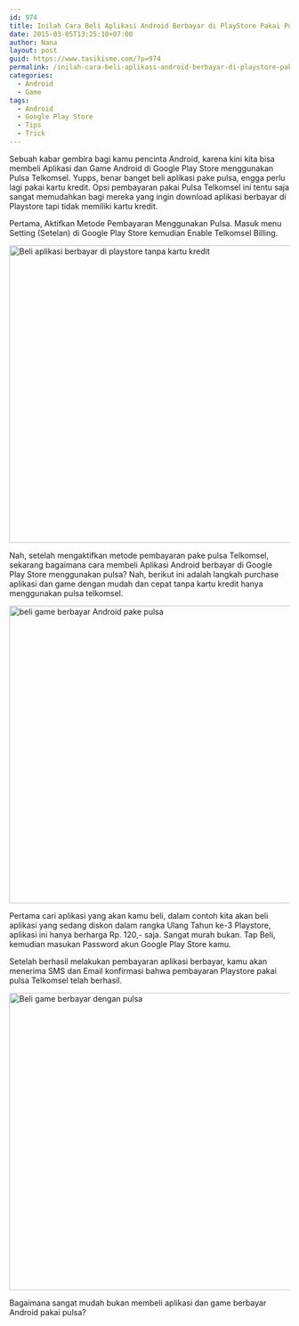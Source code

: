 ```yaml
---
id: 974
title: Inilah Cara Beli Aplikasi Android Berbayar di PlayStore Pakai Pulsa Telkomsel
date: 2015-03-05T13:25:10+07:00
author: Nana
layout: post
guid: https://www.tasikisme.com/?p=974
permalink: /inilah-cara-beli-aplikasi-android-berbayar-di-playstore-pakai-pulsa-telkomsel/
categories:
  - Android
  - Game
tags:
  - Android
  - Google Play Store
  - Tips
  - Trick
---
```

Sebuah kabar gembira bagi kamu pencinta Android, karena kini kita bisa membeli Aplikasi dan Game Android di Google Play Store menggunakan Pulsa Telkomsel. Yupps, benar banget beli aplikasi pake pulsa, engga perlu lagi pakai kartu kredit. Opsi pembayaran pakai Pulsa Telkomsel ini tentu saja sangat memudahkan bagi mereka yang ingin download aplikasi berbayar di Playstore tapi tidak memiliki kartu kredit.

Pertama, Aktifkan Metode Pembayaran Menggunakan Pulsa. Masuk menu Setting (Setelan) di Google Play Store kemudian Enable Telkomsel Billing.

<img loading="lazy"  src="https://3.bp.blogspot.com/-_wOrENlTGOA/VPhXU9kP4QI/AAAAAAAAEnI/A3NSbsCL3xY/s1600/cara-beli-aplikasi-android-berbayar-pake-pulsa-0.png" alt="Beli aplikasi berbayar di playstore tanpa kartu kredit" width="610" height="534" /> 

Nah, setelah mengaktifkan metode pembayaran pake pulsa Telkomsel, sekarang bagaimana cara membeli Aplikasi Android berbayar di Google Play Store menggunakan pulsa? Nah, berikut ini adalah langkah purchase aplikasi dan game dengan mudah dan cepat tanpa kartu kredit hanya menggunakan pulsa telkomsel.

<img loading="lazy"  src="https://2.bp.blogspot.com/-DfCSfX2J5lY/VPhXVbG-pBI/AAAAAAAAEnQ/OqynTFOCjQs/s1600/cara-beli-aplikasi-android-berbayar-pake-pulsa-1.png" alt="beli game berbayar Android pake pulsa" width="610" height="534" /> 

Pertama cari aplikasi yang akan kamu beli, dalam contoh kita akan beli aplikasi yang sedang diskon dalam rangka Ulang Tahun ke-3 Playstore, aplikasi ini hanya berharga Rp. 120,- saja. Sangat murah bukan. Tap Beli, kemudian masukan Password akun Google Play Store kamu.

Setelah berhasil melakukan pembayaran aplikasi berbayar, kamu akan menerima SMS dan Email konfirmasi bahwa pembayaran Playstore pakai pulsa Telkomsel telah berhasil.

<img loading="lazy"  src="https://2.bp.blogspot.com/-iGM4LDz1tXc/VPhZ6obt8fI/AAAAAAAAEnk/o2u9jJ1HOHs/s1600/cara-beli-aplikasi-android-berbayar-pake-pulsa-2.png" alt="Beli game berbayar dengan pulsa" width="610" height="534" /> 

Bagaimana sangat mudah bukan membeli aplikasi dan game berbayar Android pakai pulsa?